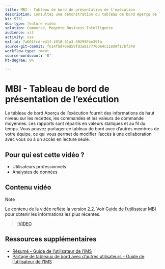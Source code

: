 ```yaml
---
title: MBI - Tableau de bord de présentation de l’exécution
description: Consultez une démonstration du tableau de bord Aperçu de l’exécution fourni par l’IMS.
kt: 5731
doc-type: feature video
solution: Commerce, Magento Business Intelligence
audience: all
activity: use
exl-id: 7a601fcd-e41f-4918-81a3-392995be39fa
source-git-commit: f614fbd70ed58fd3a8177700e4c118d4f17bf349
workflow-type: tm+mt
source-wordcount: '0'
ht-degree: 0%

---
```


# MBI - Tableau de bord de présentation de l’exécution

Le tableau de bord Aperçu de l’exécution fournit des informations de haut niveau sur les recettes, les commandes et les valeurs de commande moyennes. Les rapports sont répartis en valeurs statiques et au fil du temps. Vous pouvez partager ce tableau de bord avec d’autres membres de votre équipe, ce qui vous permet de modifier l’accès à une collaboration avec vous ou à un accès en lecture seule.

## Pour qui est cette vidéo ?

- Utilisateurs professionnels
- Analystes de données

## Contenu vidéo

>[!NOTE]
>
>Le contenu de la vidéo reflète la version 2.2. Voir [Guide de l’utilisateur MBI](https://experienceleague.adobe.com/docs/commerce-business-intelligence/mbi/guide-overview.html) pour obtenir les informations les plus récentes.

>[!VIDEO](https://video.tv.adobe.com/v/35986?quality=12&learn=on)

## Ressources supplémentaires

- [Résumé - Guide de l’utilisateur de l’IMS](https://experienceleague.adobe.com/docs/commerce-business-intelligence/mbi/build/dashboards/dashboards-pro.html#executive-summary-(guest-checkout-allowed))
- [Partage de tableaux de bord avec d’autres utilisateurs - Guide de l’utilisateur de l’IMS](https://experienceleague.adobe.com/docs/commerce-business-intelligence/mbi/build/dashboards/share-dashboard-with-users.html)
